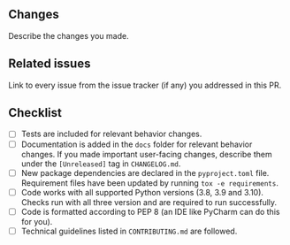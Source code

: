 ## Changes

Describe the changes you made.

## Related issues

Link to every issue from the issue tracker (if any) you addressed in this PR.

## Checklist

- [ ] Tests are included for relevant behavior changes.
- [ ] Documentation is added in the `docs` folder for relevant behavior changes. If you made important user-facing
  changes, describe them under the `[Unreleased]` tag in `CHANGELOG.md`.
- [ ] New package dependencies are declared in the `pyproject.toml` file.
  Requirement files have been updated by running `tox -e requirements`.
- [ ] Code works with all supported Python versions (3.8, 3.9 and 3.10). Checks run with all three version and are
  required to run successfully.
- [ ] Code is formatted according to PEP 8 (an IDE like PyCharm can do this for you).
- [ ] Technical guidelines listed in `CONTRIBUTING.md` are followed.
